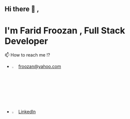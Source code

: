 ## Hi there 👋 ,
# I'm Farid Froozan , Full Stack Developer

📫 How to reach me !?
- [<img src="https://img.icons8.com/color/48/000000/yahoo.png" width="3.5%"/>](froozan@yahoo.com) froozan@yahoo.com
- [<img src="https://img.icons8.com/color/48/000000/linkedin.png" width="3.5%"/>](https://www.linkedin.com/in/faridfroozan) <a href="https://www.linkedin.com/in/faridfroozan">LinkedIn</a>
